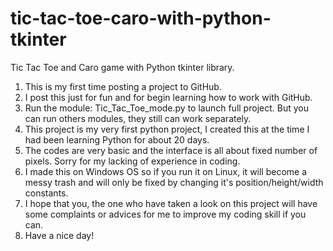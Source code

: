 # tic-tac-toe-caro-with-python-tkinter
Tic Tac Toe and Caro game with Python tkinter library.

1. This is my first time posting a project to GitHub.
2. I post this just for fun and for begin learning how to work with GitHub.
3. Run the module: Tic_Tac_Toe_mode.py to launch full project. But you can run others modules, they still can work separately.
4. This project is my very first python project, I created this at the time I had been learning Python for about 20 days.
5. The codes are very basic and the interface is all about fixed number of pixels. Sorry for my lacking of experience in coding.
6. I made this on Windows OS so if you run it on Linux, it will become a messy trash and will only be fixed by changing it's position/height/width constants.
7. I hope that you, the one who have taken a look on this project will have some complaints or advices for me to improve my coding skill if you can.
8. Have a nice day!
